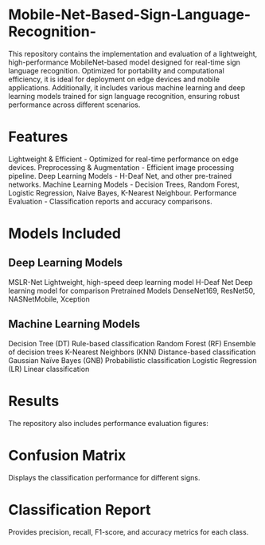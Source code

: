 # Mobile-Net-Based-Sign-Language-Recognition-
This repository contains the implementation and evaluation of a lightweight, high-performance MobileNet-based model designed for real-time sign language recognition. Optimized for portability and computational efficiency, it is ideal for deployment on edge devices and mobile applications. Additionally, it includes various machine learning and deep learning models trained for sign language recognition, ensuring robust performance across different scenarios.

# Features
Lightweight & Efficient - Optimized for real-time performance on edge devices.
Preprocessing & Augmentation - Efficient image processing pipeline.
Deep Learning Models - H-Deaf Net, and other pre-trained networks.
Machine Learning Models - Decision Trees, Random Forest, Logistic Regression, Naive Bayes, K-Nearest Neighbour.
Performance Evaluation - Classification reports and accuracy comparisons.

# Models Included
## Deep Learning Models
MSLR-Net	Lightweight, high-speed deep learning model
H-Deaf Net	Deep learning model for comparison
Pretrained Models	DenseNet169, ResNet50, NASNetMobile, Xception
## Machine Learning Models
Decision Tree (DT)	Rule-based classification
Random Forest (RF)	Ensemble of decision trees
K-Nearest Neighbors (KNN)	Distance-based classification
Gaussian Naïve Bayes (GNB)	Probabilistic classification
Logistic Regression (LR)	Linear classification

# Results
The repository also includes performance evaluation figures:

# Confusion Matrix 
Displays the classification performance for different signs.
# Classification Report
Provides precision, recall, F1-score, and accuracy metrics for each class.
